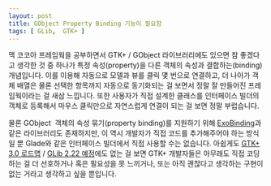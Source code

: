 ```yaml
---
layout: post
title: GObject Property Binding 기능이 필요함
tags: [ GLib,  GTK+ ]
---
```


맥 코코아 프레임웍을 공부하면서 GTK+ / GObject 라이브러리에도 있으면 참 좋겠다고 생각한 것 중 하나가 특정 속성(property)을 다른 객체의 속성과 결합하는(binding) 개념입니다. 이를 이용해 자동으로 모델과 뷰를 클릭 몇 번으로 연결하고, 더 나아가 객체 배열은 물론 선택한 항목까지 자동으로 동기화되는 걸 보면서 정말 잘 만들어진 프레임웍이라는 걸 새삼 느낍니다. 또한 사용자가 직접 설계한 클래스를 인터페이스 빌더의 객체로 등록해서 마우스 클릭만으로 자연스럽게 연결이 되는 걸 보면 정말 부럽습니다.

물론 GObject  객체의 속성 묶기(property binding)를 지원하기 위해 [ExoBinding](/2008/12/15/exobinding/)과 같은 라이브러리도 존재하지만, 이 역시 개발자가 직접 코드를 추가해주어야 하는 방식일 뿐 Glade와 같은 인터페이스 빌더에서 직접 사용할 수는 없습니다. 아쉽게도 [GTK+ 3.0 로드맵](http://mail.gnome.org/archives/gtk-devel-list/2009-April/msg00048.html) / [GLib 2.22 예정](http://mail.gnome.org/archives/gtk-devel-list/2009-February/msg00039.html)에도 없는 걸 보면 GTK+ 개발자들은 아무래도 직접 코딩하는 걸 더 선호하거나 혹은 필요성을 못 느끼거나, 또는 아직 괜찮다고 생각하는 구현이 없는 거라고 생각하고 싶을 뿐입니다.
